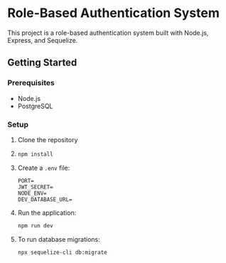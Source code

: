 # Role-Based Authentication System

This project is a role-based authentication system built with Node.js, Express, and Sequelize.


## Getting Started

### Prerequisites

- Node.js
- PostgreSQL

### Setup

1. Clone the repository

2.  ```sh 
    npm install
    ```

3. Create a `.env` file:
    ```
    PORT=
    JWT_SECRET=
    NODE_ENV=
    DEV_DATABASE_URL=
    ```

4. Run the application:
    ```sh
    npm run dev
    ```
    
5. To run database migrations:
    ```sh
    npx sequelize-cli db:migrate
    ```
